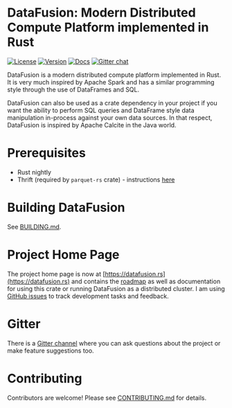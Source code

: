 # DataFusion: Modern Distributed Compute Platform implemented in Rust

[![License](https://img.shields.io/badge/License-Apache%202.0-blue.svg)](https://opensource.org/licenses/Apache-2.0)
[![Version](https://img.shields.io/crates/v/datafusion.svg)](https://crates.io/crates/datafusion)
[![Docs](https://docs.rs/datafusion/badge.svg)](https://docs.rs/datafusion)
[![Gitter chat](https://badges.gitter.im/gitterHQ/gitter.png)](https://gitter.im/datafusion-rs)

DataFusion is a modern distributed compute platform implemented in Rust. It is very much inspired by Apache Spark and has a similar programming style through the use of DataFrames and SQL.

DataFusion can also be used as a crate dependency in your project if you want the ability to perform SQL queries and DataFrame style data manipulation in-process against your own data sources. In that respect, DataFusion is inspired by Apache Calcite in the Java world.

# Prerequisites

- Rust nightly
- Thrift (required by `parquet-rs` crate) - instructions [here](https://github.com/sunchao/parquet-rs/)

# Building DataFusion

See [BUILDING.md](/BUILDING.md).

# Project Home Page

The project home page is now at [https://datafusion.rs](https://datafusion.rs) and contains the [roadmap](https://datafusion.rs/roadmap) as well as documentation for using this crate or running DataFusion as a distributed cluster. I am using [GitHub issues](https://github.com/andygrove/datafusion-rs/issues) to track development tasks and feedback.

# Gitter

There is a [Gitter channel](https://gitter.im/datafusion-rs/Lobby) where you can ask questions about the project or make feature suggestions too.


# Contributing

Contributors are welcome! Please see [CONTRIBUTING.md](/CONTRIBUTING.md) for details.



 
